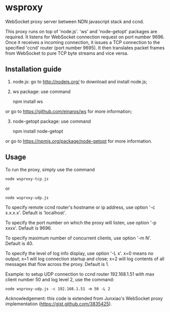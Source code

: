 wsproxy
=======

WebSocket proxy server between NDN javascript stack and ccnd.

This proxy runs on top of 'node.js'. 'ws' and 'node-getopt' packages are required. It listens for WebSocket connection request on port number 9696. Once it receives a incoming connection, it issues a TCP connection to the specified 'ccnd' router (port number 9695). It then translates packet frames from WebSocket to pure TCP byte streams and vice versa.

Installation guide
------------------

1) node.js: go to http://nodejs.org/ to download and install node.js;

2) ws package: use command 

    npm install ws

or go to https://github.com/einaros/ws for more information;

3) node-getopt package: use command 

    npm install node-getopt

or go to https://npmjs.org/package/node-getopt for more information.

Usage
-----

To run the proxy, simply use the command 

    node wsproxy-tcp.js 

or 

    node wsproxy-udp.js

To specify remote ccnd router's hostname or ip address, use option '-c x.x.x.x'. Default is 'localhost'.

To specify the port number on which the proxy will listen, use option '-p xxxx'. Default is 9696.

To specify maximum number of concurrent clients, use option '-m N'. Default is 40.

To specify the level of log info display, use option '-L x'. x=0 means no output; x=1 will log connection startup and close; x=2 will log contents of all messages that flow across the proxy. Default is 1.

Example: to setup UDP connection to ccnd router 192.168.1.51 with max client number 50 and log level 2, use the command:

    node wsproxy-udp.js -c 192.168.1.51 -m 50 -L 2

Acknowledgement: this code is extended from Junxiao's WebSocket proxy implementation (https://gist.github.com/3835425).